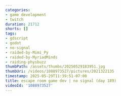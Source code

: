 ```yaml
---
categories:
- game development
- twitch
duration: 21712
shorts: []
tags:
- gdscript
- godot
- no-signal
- raided-by-Mimi_Py
- raided-by-MyriadMinds
- raiding-physbuzz
thumbPath: /assets/thumbs/20250529183951.jpg
thumbUri: /videos/1088973527/pictures/2021322135
timestamp: 2025-05-29T11:39:51-07:00
title: escape room game dev | no signal (day 189)
videoId: '1088973527'
---
```

